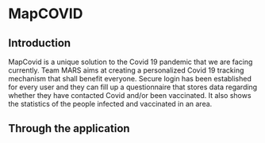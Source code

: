 # MapCOVID

## Introduction

MapCovid is a unique solution to the Covid 19 pandemic that we are facing currently. Team MARS aims at creating a personalized Covid 19 tracking mechanism that shall benefit everyone. Secure login has been established for every user and they can fill up a questionnaire that stores data regarding whether they have contacted Covid and/or been vaccinated. It also shows the statistics of the people infected and vaccinated in an area.

## Through the application

